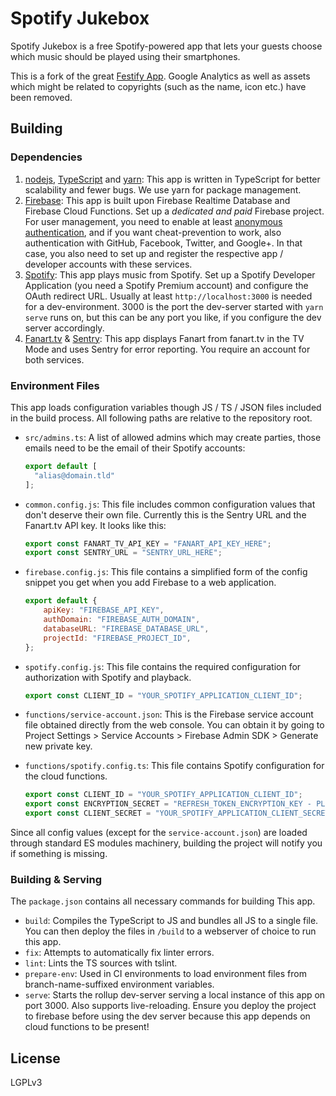 # Spotify Jukebox

Spotify Jukebox is a free Spotify-powered app that lets your guests choose which music should be played using their smartphones.

This is a fork of the great [Festify App](https://github.com/festify/app). Google Analytics as well as assets which might be related to copyrights (such as the name, icon etc.) have been removed.

## Building

### Dependencies

1. [nodejs](https://nodejs.org), [TypeScript](https://typescriptlang.org) and [yarn](https://yarnpkg.com): This app is written in TypeScript for better scalability and fewer bugs. We use yarn for package management.
1. [Firebase](https://firebase.google.com): This app is built upon Firebase Realtime Database and Firebase Cloud Functions. Set up a _dedicated and paid_ Firebase project. For user management, you need to enable at least [anonymous authentication](https://firebase.google.com/docs/auth/web/anonymous-auth), and if you want cheat-prevention to work, also authentication with GitHub, Facebook, Twitter, and Google+. In that case, you also need to set up and register the respective app / developer accounts with these services.
1. [Spotify](https://beta.developer.spotify.com/): This app plays music from Spotify. Set up a Spotify Developer Application (you need a Spotify Premium account) and configure the OAuth redirect URL. Usually at least `http://localhost:3000` is needed for a dev-environment. 3000 is the port the dev-server started with `yarn serve` runs on, but this can be any port you like, if you configure the dev server accordingly.
1. [Fanart.tv](https://fanart.tv) & [Sentry](https://sentry.io): This app displays Fanart from fanart.tv in the TV Mode and uses Sentry for error reporting. You require an account for both services.

### Environment Files

This app loads configuration variables though JS / TS / JSON files included in the build process. All following paths are relative to the repository root.

- `src/admins.ts`: A list of allowed admins which may create parties, those emails need to be the email of their Spotify accounts:
  ```js
  export default [
    "alias@domain.tld"
  ];
  ```

- `common.config.js`: This file includes common configuration values that don't deserve their own file. Currently this is the Sentry URL and the Fanart.tv API key. It looks like this:
    ```js
    export const FANART_TV_API_KEY = "FANART_API_KEY_HERE";
    export const SENTRY_URL = "SENTRY_URL_HERE";
    ```

- `firebase.config.js`: This file contains a simplified form of the config snippet you get when you add Firebase to a web application.
    ```js
    export default {
        apiKey: "FIREBASE_API_KEY",
        authDomain: "FIREBASE_AUTH_DOMAIN",
        databaseURL: "FIREBASE_DATABASE_URL",
        projectId: "FIREBASE_PROJECT_ID",
    };
    ```

- `spotify.config.js`: This file contains the required configuration for authorization with Spotify and playback.
    ```js
    export const CLIENT_ID = "YOUR_SPOTIFY_APPLICATION_CLIENT_ID";
    ```

- `functions/service-account.json`: This is the Firebase service account file obtained directly from the web console. You can obtain it by going to Project Settings > Service Accounts > Firebase Admin SDK > Generate new private key.

- `functions/spotify.config.ts`: This file contains Spotify configuration for the cloud functions.
    ```ts
    export const CLIENT_ID = "YOUR_SPOTIFY_APPLICATION_CLIENT_ID";
    export const ENCRYPTION_SECRET = "REFRESH_TOKEN_ENCRYPTION_KEY - PLEASE GENERATE";
    export const CLIENT_SECRET = "YOUR_SPOTIFY_APPLICATION_CLIENT_SECRET";
    ```

Since all config values (except for the `service-account.json`) are loaded through standard ES modules machinery, building the project will notify you if something is missing.

### Building & Serving

The `package.json` contains all necessary commands for building This app.
- `build`: Compiles the TypeScript to JS and bundles all JS to a single file. You can then deploy the files in `/build` to a webserver of choice to run this app.
- `fix`: Attempts to automatically fix linter errors.
- `lint`: Lints the TS sources with tslint.
- `prepare-env`: Used in CI environments to load environment files from branch-name-suffixed environment variables.
- `serve`: Starts the rollup dev-server serving a local instance of this app on port 3000. Also supports live-reloading. Ensure you deploy the project to firebase before using the dev server because this app depends on cloud functions to be present!

## License

LGPLv3
